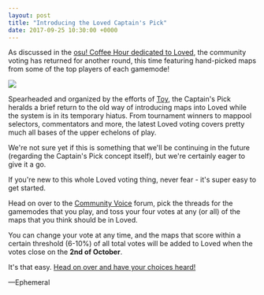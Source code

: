 ```yaml
---
layout: post
title: "Introducing the Loved Captain's Pick"
date: 2017-09-25 10:30:00 +0000
---
```


As discussed in the [osu! Coffee Hour dedicated to Loved](https://www.youtube.com/watch?v=JYLITcBYkC4), the community voting has returned for another round, this time featuring hand-picked maps from some of the top players of each gamemode!

![](/wiki/shared/news/banners/loved.png)

Spearheaded and organized by the efforts of [Toy](https://osu.ppy.sh/users/2757689), the Captain's Pick heralds a brief return to the old way of introducing maps into Loved while the system is in its temporary hiatus. From tournament winners to mappool selectors, commentators and more, the latest Loved voting covers pretty much all bases of the upper echelons of play.

We're not sure yet if this is something that we'll be continuing in the future (regarding the Captain's Pick concept itself), but we're certainly eager to give it a go.

If you're new to this whole Loved voting thing, never fear - it's super easy to get started.

Head on over to the [Community Voice](https://osu.ppy.sh/community/forums/65) forum, pick the threads for the gamemodes that you play, and toss your four votes at any (or all) of the maps that you think should be in Loved.

You can change your vote at any time, and the maps that score within a certain threshold (6-10%) of all total votes will be added to Loved when the votes close on the **2nd of October**.

It's that easy. [Head on over and have your choices heard!](https://osu.ppy.sh/community/forums/65)

—Ephemeral
